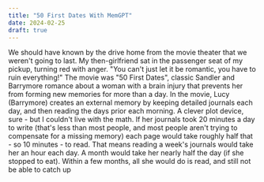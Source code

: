 ```yaml
---
title: "50 First Dates With MemGPT"
date: 2024-02-25
draft: true
---
```

We should have known by the drive home from the movie theater that we weren't going to last. My then-girlfriend sat in the passenger seat of my pickup, turning red with anger. "You can't just let it be romantic, you have to ruin everything!" The movie was "50 First Dates", classic Sandler and Barrymore romance about a woman with a brain injury that prevents her from forming new memories for more than a day. In the movie, Lucy (Barrymore) creates an external memory by keeping detailed journals each day, and then reading the days prior each morning. A clever plot device, sure - but I couldn't live with the math. If her journals took 20 minutes a day to write (that's less than most people, and most people aren't trying to compensate for a missing memory) each page would take roughly half that - so 10 minutes - to read. That means reading a week's journals would take her an hour each day. A month would take her nearly half the day (if she stopped to eat). Within  a few months, all she would do is read, and still not be able to catch up  
<!--stackedit_data:
eyJoaXN0b3J5IjpbMTUxODg2OTg0MSwtMTQzMDUxNDgxLDQ3Nz
E3ODgwMF19
-->